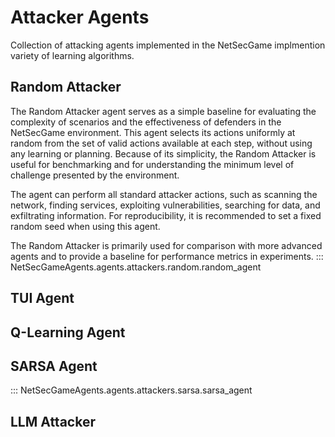 # Attacker Agents
Collection of attacking agents implemented in the NetSecGame implmention variety of learning algorithms.
## Random Attacker
The Random Attacker agent serves as a simple baseline for evaluating the complexity of scenarios and the effectiveness of defenders in the NetSecGame environment. This agent selects its actions uniformly at random from the set of valid actions available at each step, without using any learning or planning. Because of its simplicity, the Random Attacker is useful for benchmarking and for understanding the minimum level of challenge presented by the environment.

The agent can perform all standard attacker actions, such as scanning the network, finding services, exploiting vulnerabilities, searching for data, and exfiltrating information. For reproducibility, it is recommended to set a fixed random seed when using this agent.

The Random Attacker is primarily used for comparison with more advanced agents and to provide a baseline for performance metrics in experiments.
::: NetSecGameAgents.agents.attackers.random.random_agent
## TUI Agent

## Q-Learning Agent

## SARSA Agent
::: NetSecGameAgents.agents.attackers.sarsa.sarsa_agent

## LLM Attacker

